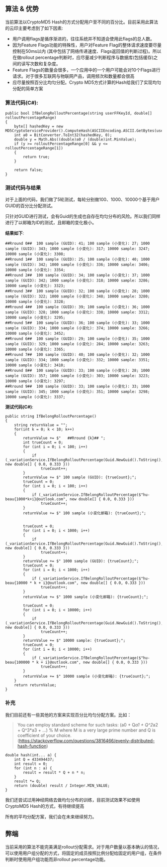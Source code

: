 ## 算法 & 优势
当前算法以CryptoMD5 Hash的方式分配用户至不同的百分比。目前采用此算法的云印主要考虑到了如下因素:

- 用户调用flags是循序渐进的，往往系统并不知道会使用此flags的总人数。
- 因为Feature Flags功能的特殊性，用户对Feature Flag的整体请求速度要尽量控制在50ms以内 (其中包括了网络传递速度、Flags返回值的判断过程)。所以在做rollout percentage判断时，应尽量减少判断程序与数据库(包括缓存)之间的读写次数和复杂度。
- Feature Flags的数量会很多，一个应用中的一个用户可能会对10个Flags进行请求。对于很多互联网与物联网产品，调用频次和数量都会很高
- 应尽量按照百分比均匀分配。Crypto MD5方式计算的Hash给我们了实现均匀分配的简单方案


### 算法代码(C#):

    public bool IfBelongRolloutPercentage(string userFFKeyId, double[] rolloutPercentageRange)
    {
        byte[] hashedKey = new MD5CryptoServiceProvider().ComputeHash(ASCIIEncoding.ASCII.GetBytes(userFFKeyId));
        int a0 = BitConverter.ToInt32(hashedKey, 0);
        double y = Math.Abs((double)a0 / (double)int.MinValue);
        if (y >= rolloutPercentageRange[0] && y <= rolloutPercentageRange[1])
        {
            return true;
        }

        return false;
    }


### 测试代码与结果

对于上面的代码，我们做了5轮测试，每轮分别做100、1000、10000个基于用户GUID的百分比分配测试。

只针对GUID进行测试，会有Guid的生成也自存在均匀分布的风险。所以我们同样进行了以邮箱为ID的测试，且邮箱的变化极小。


**结果如下**: 

    ##Rround 0##  100 sample (GUID): 41; 100 sample (小变化): 27; 1000 sample (GUID): 343; 1000 sample (小变化): 317; 10000 sample: 3247; 10000 sample (小变化): 3308;   
    ##Rround 1##  100 sample (GUID): 25; 100 sample (小变化): 40; 1000 sample (GUID): 342; 1000 sample (小变化): 336; 10000 sample: 3406; 10000 sample (小变化): 3354;   
    ##Rround 2##  100 sample (GUID): 34; 100 sample (小变化): 37; 1000 sample (GUID): 342; 1000 sample (小变化): 318; 10000 sample: 3286; 10000 sample (小变化): 3323;   
    ##Rround 3##  100 sample (GUID): 32; 100 sample (小变化): 28; 1000 sample (GUID): 322; 1000 sample (小变化): 348; 10000 sample: 3280; 10000 sample (小变化): 3328;   
    ##Rround 4##  100 sample (GUID): 39; 100 sample (小变化): 36; 1000 sample (GUID): 328; 1000 sample (小变化): 338; 10000 sample: 3312; 10000 sample (小变化): 3295;   
    ##Rround 5##  100 sample (GUID): 36; 100 sample (小变化): 33; 1000 sample (GUID): 334; 1000 sample (小变化): 374; 10000 sample: 3266; 10000 sample (小变化): 3452;   
    ##Rround 6##  100 sample (GUID): 29; 100 sample (小变化): 35; 1000 sample (GUID): 329; 1000 sample (小变化): 284; 10000 sample: 3263; 10000 sample (小变化): 3365;   
    ##Rround 7##  100 sample (GUID): 40; 100 sample (小变化): 32; 1000 sample (GUID): 334; 1000 sample (小变化): 332; 10000 sample: 3351; 10000 sample (小变化): 3410;   
    ##Rround 8##  100 sample (GUID): 33; 100 sample (小变化): 28; 1000 sample (GUID): 357; 1000 sample (小变化): 303; 10000 sample: 3223; 10000 sample (小变化): 3297;   
    ##Rround 9##  100 sample (GUID): 33; 100 sample (小变化): 33; 1000 sample (GUID): 345; 1000 sample (小变化): 351; 10000 sample: 3298; 10000 sample (小变化): 3337;

**测试代码(C#)**:

    public string IfBelongRolloutPercentage()
    {
        string returnValue = "";
        for(int k = 0; k < 10; k++)
        {
            returnValue += $"   ##Rround {k}## ";
            int trueCount = 0;
            for (int i = 0; i < 100; i++)
            {
                if (_variationService.IfBelongRolloutPercentage(Guid.NewGuid().ToString(), new double[] { 0.0, 0.333 }))
                    trueCount++;
            }
            returnValue += $" 100 sample (GUID): {trueCount};";
            trueCount = 0;
            for (int i = 0; i < 100; i++)
            {
                if (_variationService.IfBelongRolloutPercentage($"hu-beau{1000*k+i}@outlook.com", new double[] { 0.0, 0.333 }))
                    trueCount++;
            }
            returnValue += $" 100 sample (小变化邮箱): {trueCount};";


            trueCount = 0;
            for (int i = 0; i < 1000; i++)
            {
                if (_variationService.IfBelongRolloutPercentage(Guid.NewGuid().ToString(), new double[] { 0.0, 0.333 }))
                    trueCount++;
            }
            returnValue += $" 1000 sample (GUID): {trueCount};";
            trueCount = 0;
            for (int i = 0; i < 1000; i++)
            {
                if (_variationService.IfBelongRolloutPercentage($"hu-beau{10000 * k + i}@outlook.com", new double[] { 0.0, 0.333 }))
                    trueCount++;
            }
            returnValue += $" 1000 sample (小变化邮箱): {trueCount};";

            trueCount = 0;
            for (int i = 0; i < 10000; i++)
            {
                if (_variationService.IfBelongRolloutPercentage(Guid.NewGuid().ToString(), new double[] { 0.0, 0.333 }))
                    trueCount++;
            }
            returnValue += $" 10000 sample: {trueCount};";
            trueCount = 0;
            for (int i = 0; i < 10000; i++)
            {
                if (_variationService.IfBelongRolloutPercentage($"hu-beau{100000 * k + i}@outlook.com", new double[] { 0.0, 0.333 }))
                    trueCount++;
            }
            returnValue += $" 10000 sample (小变化邮箱): {trueCount};";
        }
        return returnValue;
    }

### 补充
我们目前还有一些其他的方案来实现百分比均匀分配方案。比如：

> You can employ standard scheme for such tasks: (a0 + Q*a1 + Q^2*a2 + Q^3*a3 + ...) % M where M is a very large prime number and Q is coefficient of your choice. (https://stackoverflow.com/questions/3816466/evenly-distributed-hash-function)

    double hash(int... a) {
        int Q = 433494437;
        int result = 0;
        for (int n : a) {
            result = result * Q + n * n;
        }
        result *= Q;
        return (double) result / Integer.MIN_VALUE;
    }

我们还尝试过用神经网络去做均匀分布的训练，目前测试效果不如使用CryptoMD5 Hash的方式，有待继续提高

所有的平均分配方案，我们会在未来继续努力。



## 弊端
当前采用的算法不能完美满足rollout分配需求。对于用户数量以基本确认的情况，可以使用用户组分配的方式，将固定的成员按照比例分配给固定的用户组，在条件判断时使用用户组功能而非rollout percentage功能。